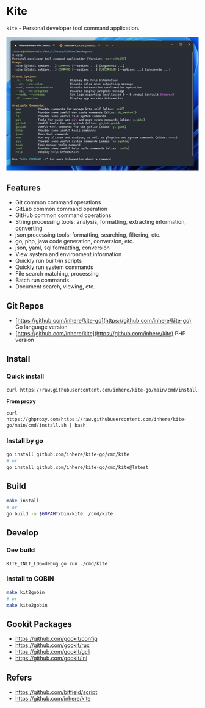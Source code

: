 # Kite

`kite` - Personal developer tool command application.

![app cmds](docs/images/kite-in-wsl.png)

## Features

* Git common command operations
* GitLab common command operation
* GitHub common command operations
* String processing tools: analysis, formatting, extracting information, converting
* json processing tools: formatting, searching, filtering, etc.
* go, php, java code generation, conversion, etc.
* json, yaml, sql formatting, conversion
* View system and environment information
* Quickly run built-in scripts
* Quickly run system commands
* File search matching, processing
* Batch run commands
* Document search, viewing, etc.

## Git Repos

* [https://github.com/inhere/kite-go](https://github.com/inhere/kite-go) Go language version
* [https://github.com/inhere/kite](https://github.com/inhere/kite)  PHP version

## Install

### Quick install

```bash
curl https://raw.githubusercontent.com/inhere/kite-go/main/cmd/install.sh | bash
```

**From proxy**

```shell
curl https://ghproxy.com/https://raw.githubusercontent.com/inhere/kite-go/main/cmd/install.sh | bash
```

### Install by go

```bash
go install github.com/inhere/kite-go/cmd/kite
# or
go install github.com/inhere/kite-go/cmd/kite@latest
```

## Build

```bash
make install
# or
go build -o $GOPAHT/bin/kite ./cmd/kite
```

## Develop

### Dev build

```shell
KITE_INIT_LOG=debug go run ./cmd/kite
```

### Install to GOBIN

```bash
make kit2gobin
# or
make kite2gobin
```

## Gookit Packages

- https://github.com/gookit/config
- https://github.com/gookit/rux
- https://github.com/gookit/gcli
- https://github.com/gookit/ini

## Refers

- https://github.com/bitfield/script
- https://github.com/inhere/kite

